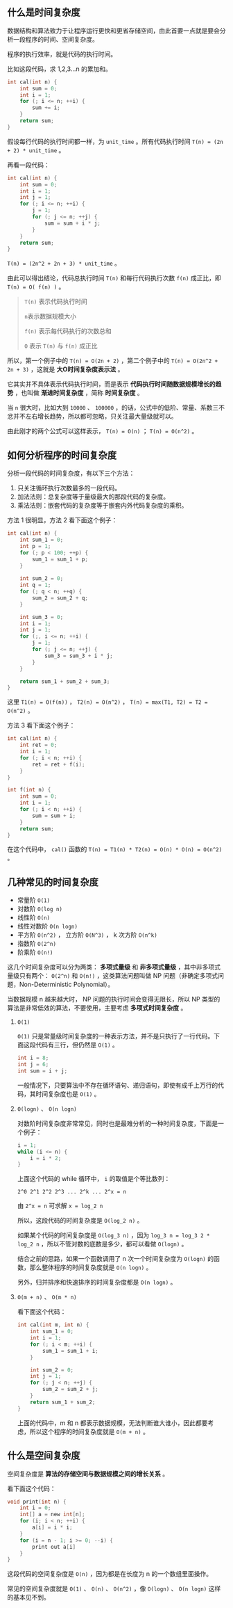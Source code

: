 ## 什么是时间复杂度

数据结构和算法致力于让程序运行更快和更省存储空间，由此首要一点就是要会分析一段程序的时间、空间复杂度。

程序的执行效率，就是代码的执行时间。

比如这段代码，求 1,2,3...n 的累加和。

```c
int cal(int n) {
    int sum = 0;
    int i = 1;
    for (; i <= n; ++i) {
        sum += i;
    }
    return sum;
}
```

假设每行代码的执行时间都一样，为 `unit_time` 。所有代码执行时间 `T(n) = (2n + 2) * unit_time` 。

再看一段代码：

```c
int cal(int n) {
    int sum = 0;
    int i = 1;
    int j = 1;
    for (; i <= n; ++i) {
        j = 1;
        for (; j <= n; ++j) {
            sum = sum + i * j;
        }
    }
    return sum;
}
```

`T(n) = (2n^2 + 2n + 3) * unit_time` 。

由此可以得出结论，代码总执行时间 `T(n)` 和每行代码执行次数 `f(n)` 成正比，即 `T(n) = O( f(n) )` 。

> `T(n)` 表示代码执行时间
>
> `n`表示数据规模大小
>
> `f(n)` 表示每代码执行的次数总和
>
> `O` 表示 `T(n)` 与 `f(n)` 成正比 

所以，第一个例子中的 `T(n) = O(2n + 2)` ，第二个例子中的 `T(n) = O(2n^2 + 2n + 3)` ，这就是 **大O时间复杂度表示法** 。

它其实并不具体表示代码执行时间，而是表示 **代码执行时间随数据规模增长的趋势** ，也叫做 **渐进时间复杂度** ，简称 **时间复杂度** 。

当 `n` 很大时，比如大到 `10000` 、 `100000` ，的话，公式中的低阶、常量、系数三不忿并不左右增长趋势，所以都可忽略，只关注最大量级就可以。

由此刚才的两个公式可以这样表示， `T(n) = O(n)` ； `T(n) = O(n^2)` 。

## 如何分析程序的时间复杂度

分析一段代码的时间复杂度，有以下三个方法：

1. 只关注循环执行次数最多的一段代码。
2. 加法法则：总复杂度等于量级最大的那段代码的复杂度。
3. 乘法法则：嵌套代码的复杂度等于嵌套内外代码复杂度的乘积。

方法 1 很明显，方法 2 看下面这个例子：

```c
int cal(int n) {
    int sum_1 = 0;
    int p = 1;
    for (; p < 100; ++p) {
        sum_1 = sum_1 + p;
    }
    
    int sum_2 = 0;
    int q = 1;
    for (; q < n; ++q) {
        sum_2 = sum_2 + q;
    }

    int sum_3 = 0;
    int i = 1;
    int j = 1;
    for (;, i <= n; ++i) {
        j = 1;
        for (; j <= n; ++j) {
            sum_3 = sum_3 + i * j;
        }
    }

    return sum_1 + sum_2 + sum_3;
}
```

这里 `T1(n) = O(f(n))` ， `T2(n) = O(n^2)` ， `T(n) = max(T1, T2) = T2 = O(n^2)` 。

方法 3 看下面这个例子：

```c
int cal(int n) {
    int ret = 0;
    int i = 1;
    for (; i < n; ++i) {
        ret = ret + f(i);
    }
}

int f(int n) {
    int sum = 0;
    int i = 1;
    for (; i < n; ++i) {
        sum = sum + i;
    }
    return sum;
}
```

在这个代码中， `cal()` 函数的 `T(n) = T1(n) * T2(n) = O(n) * O(n) = O(n^2)` 。

## 几种常见的时间复杂度

- 常量阶 `O(1)`
- 对数阶 `O(log n)`
- 线性阶 `O(n)`
- 线性对数阶 `O(n logn)`
- 平方阶 `O(n^2)` ， 立方阶 `O(N^3)` ， k 次方阶 `O(n^k)`
- 指数阶 `O(2^n)`
- 阶乘阶 `O(n!)`

这几个时间复杂度可以分为两类： **多项式量级** 和 **非多项式量级** ，其中非多项式量级只有两个： `O(2^n)` 和 `O(n!)` ，这类算法问题叫做 NP 问题（非确定多项式问题，Non-Deterministic Polynomial）。

当数据规模 n 越来越大时， NP 问题的执行时间会变得无限长，所以 NP 类型的算法是非常低效的算法，不要使用，主要考虑 **多项式时间复杂度** 。

1. `O(1)`

    `O(1)` 只是常量级时间复杂度的一种表示方法，并不是只执行了一行代码。下面这段代码有三行，但仍然是 `O(1)` 。
    
    ```c
    int i = 8;
    int j = 6;
    int sum = i + j;
    ```

    一般情况下，只要算法中不存在循环语句、递归语句，即使有成千上万行的代码，其时间复杂度也是 `O(1)` 。

2. `O(logn)` 、 `O(n logn)`

    对数阶时间复杂度非常常见，同时也是最难分析的一种时间复杂度，下面是一个例子：

    ```c
    i = 1;
    while (i <= n) {
        i = i * 2;
    }
    ```
    
    上面这个代码的 while 循环中， `i` 的取值是个等比数列：

    ```
    2^0 2^1 2^2 2^3 ... 2^k ... 2^x = n
    ```

    由 `2^x = n` 可求解 `x = log_2 n`

    所以，这段代码的时间复杂度是 `O(log_2 n)` 。

    如果某个代码的时间复杂度是 `O(log_3 n)` ，因为 `log_3 n = log_3 2 * log_2 n` ，所以不管对数的底数是多少，都可以看做 `O(logn)` 。

    结合之前的思路，如果一个函数调用了 n 次一个时间复杂度为 `O(logn)` 的函数，那么整体程序的时间复杂度就是 `O(n logn)` 。

    另外，归并排序和快速排序的时间复杂度都是 `O(n logn)` 。

3. `O(m + n)` 、 `O(m * n)`
    
    看下面这个代码：

    ```c
    int cal(int m, int n) {
        int sum_1 = 0;
        int i = 1;
        for (; i < m; ++i) {
            sum_1 = sum_1 + i;
        }

        int sum_2 = 0;
        int j = 1;
        for (; j < n; ++j) {
            sum_2 = sum_2 + j;
        }
        return sum_1 + sum_2;
    }
    ```

    上面的代码中，m 和 n 都表示数据规模，无法判断谁大谁小，因此都要考虑，所以这个程序的时间复杂度就是 `O(m + n)` 。


## 什么是空间复杂度

空间复杂度是 **算法的存储空间与数据规模之间的增长关系** 。

看下面这个代码：

```c
void print(int n) {
    int i = 0;
    int[] a = new int[n];
    for (i; i < n; ++i) {
        a[i] = i * i;
    }
    for (i = n - 1; i >= 0; --i) {
        print out a[i]
    }
}
```

这段代码的空间复杂度是 `O(n)` ，因为都是在长度为 n 的一个数组里面操作。

常见的空间复杂度就是 `O(1)` 、 `O(n)` 、 `O(n^2)` ，像 `O(logn)` 、 `O(n logn)` 这样的基本见不到。


